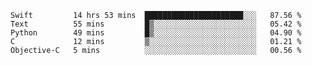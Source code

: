 
<!--START_SECTION:waka-->
```text
Swift         14 hrs 53 mins  ██████████████████████░░░   87.56 % 
Text          55 mins         █▒░░░░░░░░░░░░░░░░░░░░░░░   05.42 % 
Python        49 mins         █▒░░░░░░░░░░░░░░░░░░░░░░░   04.90 % 
C             12 mins         ▒░░░░░░░░░░░░░░░░░░░░░░░░   01.21 % 
Objective-C   5 mins          ░░░░░░░░░░░░░░░░░░░░░░░░░   00.56 % 
```
<!--END_SECTION:waka-->

